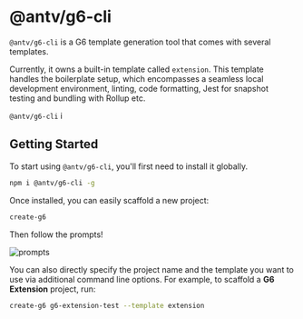 # @antv/g6-cli

`@antv/g6-cli` is a G6 template generation tool that comes with several templates.

Currently, it owns a built-in template called `extension`. This template handles the boilerplate setup, which encompasses a seamless local development environment, linting, code formatting, Jest for snapshot testing and bundling with Rollup etc.

`@antv/g6-cli` i

## Getting Started

To start using `@antv/g6-cli`, you'll first need to install it globally.

```bash
npm i @antv/g6-cli -g
```

Once installed, you can easily scaffold a new project:

```bash
create-g6
```

Then follow the prompts!

![prompts](https://mdn.alipayobjects.com/huamei_qa8qxu/afts/img/A*09BKQrIcZUMAAAAAAAAAAAAADmJ7AQ/original)

You can also directly specify the project name and the template you want to use via additional command line options. For example, to scaffold a **G6 Extension** project, run:

```bash
create-g6 g6-extension-test --template extension
```
